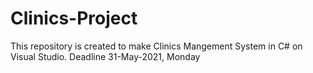 # Clinics-Project
This repository is created to make Clinics Mangement System in C# on Visual Studio.
Deadline 31-May-2021, Monday